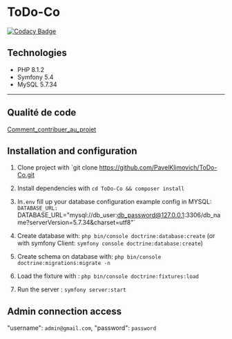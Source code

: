 # ToDo-Co
[![Codacy Badge](https://app.codacy.com/project/badge/Grade/e0dcd24af7774fe58cd340a4861845b9)](https://app.codacy.com/gh/PavelKlimovich/ToDo-Co/dashboard?utm_source=gh&utm_medium=referral&utm_content=&utm_campaign=Badge_grade)
## Technologies
<ul>
 <li>PHP 8.1.2</li>
 <li>Symfony 5.4</li> 
 <li>MySQL 5.7.34</li> 
</ul>

<hr>

## Qualité de code

[Comment_contribuer_au_projet](comment_contribuer_au_projet.md)
## Installation and configuration

1. Clone project with `git clone https://github.com/PavelKlimovich/ToDo-Co.git
2. Install dependencies with `cd ToDo-Co && composer install`
3. In`.env` fill up your database configuration
example config in MYSQL: `DATABASE_URL: `DATABASE_URL="mysql://db_user:db_password@127.0.0.1:3306/db_name?serverVersion=5.7.34&charset=utf8"`
4. Create database with: `php bin/console doctrine:database:create` (or with symfony Client: `symfony console doctrine:database:create`)
5. Create schema on database with: `php bin/console doctrine:migrations:migrate -n`
6. Load the fixture with :  `php bin/console doctrine:fixtures:load`

7. Run the server : `symfony server:start`


## Admin connection access

"username": `admin@gmail.com`,
"password": `password`